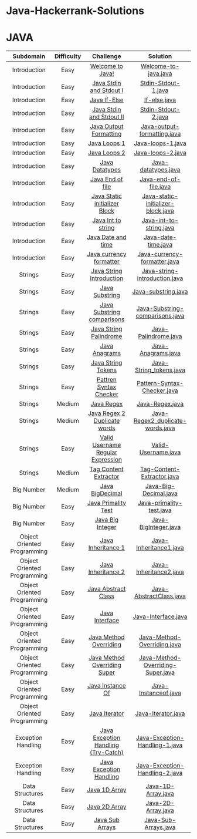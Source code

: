 # Java-Hackerrank-Solutions

# JAVA

|          Subdomain          | Difficulty |                                                       Challenge                                                        |                                                                         Solution                                                                          |
| :-------------------------: | :--------: | :--------------------------------------------------------------------------------------------------------------------: | :-------------------------------------------------------------------------------------------------------------------------------------------------------: |
|        Introduction         |    Easy    |                   [Welcome to Java!](https://www.hackerrank.com/challenges/welcome-to-java/problem)                    |            [Welcome-to-java.java](https://github.com/Manush54/Java-Hackerrank-Solutions/blob/main/Introduction/HackerRank_Welcometojava.java)             |
|        Introduction         |    Easy    |            [Java Stdin and Stdout I](https://www.hackerrank.com/challenges/java-stdin-and-stdout-1/problem)            |             [Stdin-Stdout-1.java](https://github.com/Manush54/Java-Hackerrank-Solutions/blob/main/Introduction/HackerRank_StdInStdOut1.java)              |
|        Introduction         |    Easy    |                       [Java If-Else](https://www.hackerrank.com/challenges/java-if-else/problem)                       |                    [If-else.java](https://github.com/Manush54/Java-Hackerrank-Solutions/blob/main/Introduction/HackerRank_IfElse.java)                    |
|        Introduction         |    Easy    |              [Java Stdin and Stdout II](https://www.hackerrank.com/challenges/java-stdin-stdout/problem)               |             [Stdin-Stdout-2.java](https://github.com/Manush54/Java-Hackerrank-Solutions/blob/main/Introduction/HackerRank_StdInStdOut2.java)              |
|        Introduction         |    Easy    |            [Java Output Formatting ](https://www.hackerrank.com/challenges/java-output-formatting/problem)             |         [Java-output-formatting.java](https://github.com/Manush54/Java-Hackerrank-Solutions/blob/main/Introduction/HackerRank_OutputFormat.java)          |
|        Introduction         |    Easy    |                      [Java Loops 1 ](https://www.hackerrank.com/challenges/java-loops-i/problem)                       |                 [Java-loops-1.java](https://github.com/Manush54/Java-Hackerrank-Solutions/blob/main/Introduction/HackerRank_Loops1.java)                  |
|        Introduction         |    Easy    |                   [Java Loops 2 ](https://https://www.hackerrank.com/challenges/java-loops/problem)                    |                 [Java-loops-2.java](https://github.com/Manush54/Java-Hackerrank-Solutions/blob/main/Introduction/HackerRank_Loops2.java)                  |
|        Introduction         |    Easy    |                    [Java Datatypes ](https://www.hackerrank.com/challenges/java-datatypes/problem)                     |               [Java-datatypes.java](https://github.com/Manush54/Java-Hackerrank-Solutions/blob/main/Introduction/HackerRank_DataTypes.java)               |
|        Introduction         |    Easy    |                  [Java End of file ](https://www.hackerrank.com/challenges/java-end-of-file/problem)                   |              [Java-end-of-file.java](https://github.com/Manush54/Java-Hackerrank-Solutions/blob/main/Introduction/HackerRank_EndOfFile.java)              |
|        Introduction         |    Easy    |      [Java Static initializer Block](https://www.hackerrank.com/challenges/java-static-initializer-block/problem)      |   [Java-static-initializer-block.java](https://github.com/Manush54/Java-Hackerrank-Solutions/blob/main/Introduction/HackerRank_StaticInitializer.java)    |
|        Introduction         |    Easy    |                 [Java Int to string](https://www.hackerrank.com/challenges/java-int-to-string/problem)                 |             [Java-int-to-string.java](https://github.com/Manush54/Java-Hackerrank-Solutions/blob/main/Introduction/HackerRank_IntToStr.java)              |
|        Introduction         |    Easy    |                 [Java Date and time](https://www.hackerrank.com/challenges/java-date-and-time/problem)                 |              [Java-date-time.java](https://github.com/Manush54/Java-Hackerrank-Solutions/blob/main/Introduction/HackerRank_DateAndTime.java)              |
|        Introduction         |    Easy    |            [Java currency formatter](https://www.hackerrank.com/challenges/java-currency-formatter/problem)            |      [Java-currency-formatter.java](https://github.com/Manush54/Java-Hackerrank-Solutions/blob/main/Introduction/HackerRank_CurrencyFormatter.java)       |
|           Strings           |    Easy    |          [Java String Introduction](https://www.hackerrank.com/challenges/java-strings-introduction/problem)           |       [Java-string-introduction.java](https://github.com/Manush54/Java-Hackerrank-Solutions/blob/main/Strings/HackerRank_StringsIntroduction.java)        |
|           Strings           |    Easy    |                    [Java Substring ](https://www.hackerrank.com/challenges/java-substring/problem)                     |                 [Java-substring.java](https://github.com/Manush54/Java-Hackerrank-Solutions/blob/main/Strings/HackerRank_SubString.java)                  |
|           Strings           |    Easy    |            [Java Substring comparisons](https://www.hackerrank.com/challenges/java-string-compare/problem)             |        [Java-Substring-comparisons.java](https://github.com/Manush54/Java-Hackerrank-Solutions/blob/main/Strings/HackerRank_StringComparison.java)        |
|           Strings           |    Easy    |              [Java String Palindrome](https://www.hackerrank.com/challenges/java-string-reverse/problem)               |                [Java-Palindrome.java](https://github.com/Manush54/Java-Hackerrank-Solutions/blob/main/Strings/HackerRank_Palindrome.java)                 |
|           Strings           |    Easy    |                     [Java Anagrams ](https://www.hackerrank.com/challenges/java-anagrams/problem)                      |                  [Java-Anagrams.java](https://github.com/Manush54/Java-Hackerrank-Solutions/blob/main/Strings/HackerRank_Anagrams.java)                   |
|           Strings           |    Easy    |                 [Java String Tokens](https://www.hackerrank.com/challenges/java-string-tokens/problem)                 |              [Java-String_tokens.java](https://github.com/Manush54/Java-Hackerrank-Solutions/blob/main/Strings/HackerRank_StringToken.java)               |
|           Strings           |    Easy    |             [Pattren Syntax Checker](https://www.hackerrank.com/challenges/pattern-syntax-checker/problem)             |           [Pattern-Syntax-Checker.java](https://github.com/Manush54/Java-Hackerrank-Solutions/blob/main/Strings/HackerRank_SyntaxChecker.java)            |
|           Strings           |   Medium   |                         [Java Regex](https://www.hackerrank.com/challenges/java-regex/problem)                         |                [Java-Regex.java](https://github.com/Manush54/Java-Hackerrank-Solutions/blob/main/Strings/HackerRank_IPAddressPattern.java)                |
|           Strings           |   Medium   |              [Java Regex 2 Duplicate words](https://www.hackerrank.com/challenges/duplicate-word/problem)              |            [Java-Regex2_duplicate-words.java](https://github.com/Manush54/Java-Hackerrank-Solutions/blob/main/Strings/HackerRank_RegEx2.java)             |
|           Strings           |    Easy    |       [Valid Username Regular Expression](https://www.hackerrank.com/challenges/valid-username-checker/problem)        |               [Valid-Username.java](https://github.com/Manush54/Java-Hackerrank-Solutions/blob/main/Strings/HackerRank_UsernameRegEx.java)                |
|           Strings           |   Medium   |             [Tag Content Extractor ](https://www.hackerrank.com/challenges/tag-content-extractor/problem)              |         [Tag-Content-Extractor.java](https://github.com/Manush54/Java-Hackerrank-Solutions/blob/main/Strings/HackerRank_TagExtractionString.java)         |
|         Big Number          |   Medium   |                   [Java BigDecimal ](https://www.hackerrank.com/challenges/java-bigdecimal/problem)                    |             [Java-Big-Decimal.java](https://github.com/Manush54/Java-Hackerrank-Solutions/blob/main/Big%20Number/HackerRank_BigDecimal.java)              |
|         Big Number          |    Easy    |                [Java Primality Test](https://www.hackerrank.com/challenges/java-primality-test/problem)                |          [Java-primality-test.java](https://github.com/Manush54/Java-Hackerrank-Solutions/blob/main/Big%20Number/HackerRank_PrimalityTest.java)           |
|         Big Number          |    Easy    |                  [ Java Big Integer ](https://www.hackerrank.com/challenges/java-biginteger/problem)                   |              [Java-BigInteger.java](https://github.com/Manush54/Java-Hackerrank-Solutions/blob/main/Big%20Number/HackerRank_BigNumber.java)               |
| Object Oriented Programming |    Easy    |                 [Java Inheritance 1](https://www.hackerrank.com/challenges/java-inheritance-1/problem)                 |                      [Java-Inheritance1.java](https://github.com/Manush54/Java-Hackerrank-Solutions/blob/main/OOP/Inheritance1.java)                      |
| Object Oriented Programming |    Easy    |                 [Java Inheritance 2](https://www.hackerrank.com/challenges/java-inheritance-2/problem)                 |                      [Java-Inheritance2.java](https://github.com/Manush54/Java-Hackerrank-Solutions/blob/main/OOP/Inheritance2.java)                      |
| Object Oriented Programming |    Easy    |                [Java Abstract Class](https://www.hackerrank.com/challenges/java-abstract-class/problem)                |                     [Java-AbstractClass.java](https://github.com/Manush54/Java-Hackerrank-Solutions/blob/main/OOP/AbstractClass.java)                     |
| Object Oriented Programming |    Easy    |                     [Java Interface](https://www.hackerrank.com/challenges/java-interface/problem)                     |                         [Java-Interface.java](https://github.com/Manush54/Java-Hackerrank-Solutions/blob/main/OOP/Interface.java)                         |
| Object Oriented Programming |    Easy    |             [Java Method Overriding](https://www.hackerrank.com/challenges/java-method-overriding/problem)             |                    [Java-Method-Overriding.java](https://github.com/Manush54/Java-Hackerrank-Solutions/blob/main/OOP/Overriding.java)                     |
| Object Oriented Programming |    Easy    |  [Java Method Overriding Super](https://www.hackerrank.com/challenges/java-method-overriding-2-super-keyword/problem)  |              [Java-Method-Overriding-Super.java](https://github.com/Manush54/Java-Hackerrank-Solutions/blob/main/OOP/Overriding2Super.java)               |
| Object Oriented Programming |    Easy    |               [Java Instance Of](https://www.hackerrank.com/challenges/java-instanceof-keyword/problem)                |                        [Java-Instanceof.java](https://github.com/Manush54/Java-Hackerrank-Solutions/blob/main/OOP/Instanceof.java)                        |
| Object Oriented Programming |    Easy    |                      [Java Iterator](https://www.hackerrank.com/challenges/java-iterator/problem)                      |                         [Java-Iterator.java](https://github.com/Manush54/Java-Hackerrank-Solutions/blob/main/OOP/Iterator1.java)                          |
|     Exception Handling      |    Easy    | [Java Exception Handling (Try-Catch)](https://www.hackerrank.com/challenges/java-exception-handling-try-catch/problem) | [Java-Exception-Handling-1.java](https://github.com/Manush54/Java-Hackerrank-Solutions/blob/main/Exception%20Handling/HackerRank_ExceptionHandling1.java) |
|     Exception Handling      |    Easy    |            [Java Exception Handling](https://www.hackerrank.com/challenges/java-exception-handling/problem)            | [Java-Exception-Handling-2.java](https://github.com/Manush54/Java-Hackerrank-Solutions/blob/main/Exception%20Handling/HackerRank_ExceptionHandling2.java) |
|       Data Structures       |    Easy    |               [Java 1D Array](https://www.hackerrank.com/challenges/java-1d-array-introduction/problem)                |                 [Java-1D-Array.java](https://github.com/Manush54/Java-Hackerrank-Solutions/blob/main/Data%20Structures/Java1DArray.java)                  |
|       Data Structures       |    Easy    |                      [Java 2D Array](https://www.hackerrank.com/challenges/java-2d-array/problem)                      |                 [Java-2D-Array.java](https://github.com/Manush54/Java-Hackerrank-Solutions/blob/main/Data%20Structures/Java2DArray.java)                  |
|       Data Structures       |    Easy    |                [Java Sub Arrays](https://www.hackerrank.com/challenges/java-negative-subarray/problem)                 |                [Java-Sub-Arrays.java](https://github.com/Manush54/Java-Hackerrank-Solutions/blob/main/Data%20Structures/JavaSubArray.java)                |
